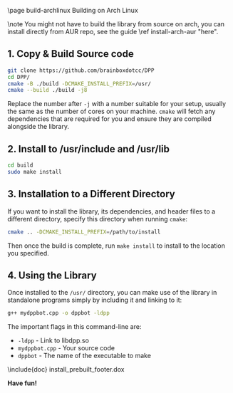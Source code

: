 \page build-archlinux Building on Arch Linux

\note You might not have to build the library from source on arch, you can install directly from AUR repo, see the guide \ref install-arch-aur "here".

## 1. Copy & Build Source code
```bash
git clone https://github.com/brainboxdotcc/DPP
cd DPP/
cmake -B ./build -DCMAKE_INSTALL_PREFIX=/usr/
cmake --build ./build -j8
```
    
Replace the number after `-j` with a number suitable for your setup, usually the same as the number of cores on your machine. `cmake` will fetch any dependencies that are required for you and ensure they are compiled alongside the library.

## 2. Install to /usr/include and /usr/lib

```bash
cd build
sudo make install
```

## 3. Installation to a Different Directory

If you want to install the library, its dependencies, and header files to a different directory, specify this directory when running `cmake`:

```bash
cmake .. -DCMAKE_INSTALL_PREFIX=/path/to/install
```

Then once the build is complete, run `make install` to install to the location you specified.

## 4. Using the Library

Once installed to the `/usr/` directory, you can make use of the library in standalone programs simply by including it and linking to it:

```bash
g++ mydppbot.cpp -o dppbot -ldpp
```

The important flags in this command-line are:

* `-ldpp` - Link to libdpp.so
* `mydppbot.cpp` - Your source code
* `dppbot` - The name of the executable to make

\include{doc} install_prebuilt_footer.dox

**Have fun!**
